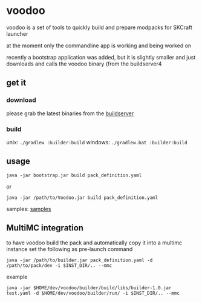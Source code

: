 # voodoo

voodoo is a set of tools to quickly build and prepare modpacks for SKCraft launcher

at the moment only the commandline app is working and being worked on

recently a bootstrap application was added, but it is slightly smaller and just downloads and calls the voodoo binary (from the buildserver4

## get it

### download

please grab the latest binaries from the [buildserver](https://ci.elytradev.com/job/elytra/job/Voodoo/job/master/)

### build

unix: `./gradlew :builder:build`
windows: `./gradlew.bat :builder:build`

## usage

`java -jar bootstrap.jar build pack_definition.yaml`

or

`java -jar /path/to/Voodoo.jar build pack_definition.yaml`

samples: [samples](/samples)

## MultiMC integration

to have voodoo build the pack and automatically copy it into a multimc instance
set the following as pre-launch command

`java -jar /path/to/builder.jar pack_definition.yaml -d /path/to/pack/dev -i $INST_DIR/.. --mmc`

example

`java -jar $HOME/dev/voodoo/builder/build/libs/builder-1.0.jar test.yaml -d $HOME/dev/voodoo/builder/run/ -i $INST_DIR/.. --mmc`